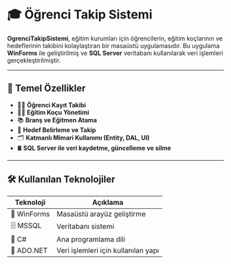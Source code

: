 # 🎓 Öğrenci Takip Sistemi

**OgrenciTakipSistemi**, eğitim kurumları için öğrencilerin, eğitim koçlarının ve hedeflerinin takibini kolaylaştıran bir masaüstü uygulamasıdır. Bu uygulama **WinForms** ile geliştirilmiş ve **SQL Server** veritabanı kullanılarak veri işlemleri gerçekleştirilmiştir.

---

## 🚀 Temel Özellikler

- 🧑‍🎓 **Öğrenci Kayıt Takibi**
- 🧑‍🏫 **Eğitim Koçu Yönetimi**
- 📚 **Branş ve Eğitmen Atama**
- 🎯 **Hedef Belirleme ve Takip**
- 🗂️ **Katmanlı Mimari Kullanımı (Entity, DAL, UI)**
- 🛢️ **SQL Server ile veri kaydetme, güncelleme ve silme**

---
## 🛠️ Kullanılan Teknolojiler

| Teknoloji     | Açıklama                         |
|--------------|----------------------------------|
| 🎨 WinForms   | Masaüstü arayüz geliştirme        |
| 🗄️ MSSQL      | Veritabanı sistemi                |
| 📐 C#         | Ana programlama dili              |
| 💾 ADO.NET    | Veri işlemleri için kullanılan yapı |

